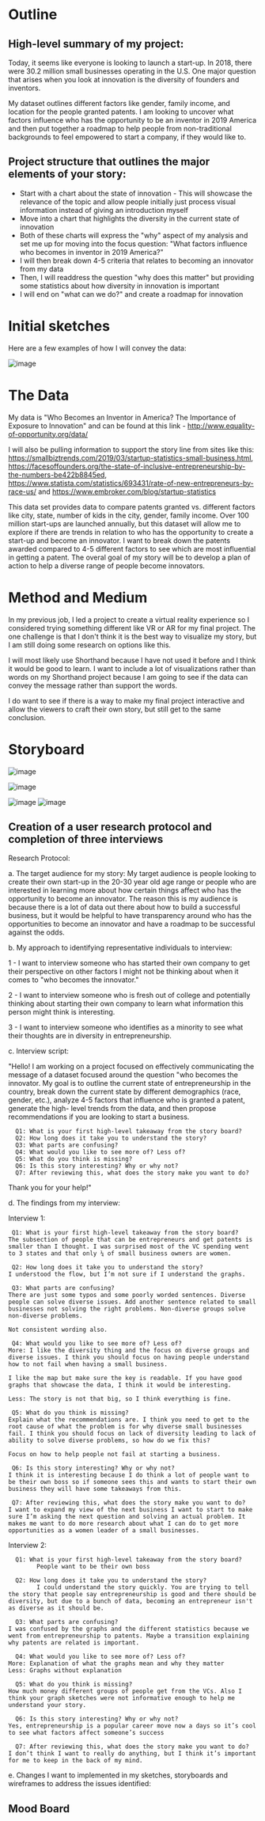 # Outline

## High-level summary of my project:

Today, it seems like everyone is looking to launch a start-up. In 2018, there were 30.2 million small businesses operating in the U.S. One major question that arises when you look at innovation is the diversity of founders and inventors. 

My dataset outlines different factors like gender, family income, and location for the people granted patents. I am looking to uncover what factors influence who has the opportunity to be an inventor in 2019 America and then put together a roadmap to help people from non-traditional backgrounds to feel empowered to start a company, if they would like to. 

## Project structure that outlines the major elements of your story:

- Start with a chart about the state of innovation - This will showcase the relevance of the topic and allow people initially just process visual information instead of giving an introduction myself
- Move into a chart that highlights the diversity in the current state of innovation
- Both of these charts will express the "why" aspect of my analysis and set me up for moving into the focus question: "What factors influence who becomes in inventor in 2019 America?"
- I will then break down 4-5 criteria that relates to becoming an innovator from my data
- Then, I will readdress the question "why does this matter" but providing some statistics about how diversity in innovation is important
- I will end on "what can we do?" and create a roadmap for innovation

# Initial sketches

Here are a few examples of how I will convey the data:

![image](https://user-images.githubusercontent.com/57044626/69016686-b40c9f00-096e-11ea-9695-8fa8718a581d.png)


# The Data

My data is "Who Becomes an Inventor in America? The Importance of Exposure to Innovation" and can be found at this link - http://www.equality-of-opportunity.org/data/

I will also be pulling information to support the story line from sites like this: https://smallbiztrends.com/2019/03/startup-statistics-small-business.html, https://facesoffounders.org/the-state-of-inclusive-entrepreneurship-by-the-numbers-be422b8845ed, https://www.statista.com/statistics/693431/rate-of-new-entrepreneurs-by-race-us/ and https://www.embroker.com/blog/startup-statistics

This data set provides data to compare patents granted vs. different factors like city, state, number of kids in the city, gender, family income. Over 100 million start-ups are launched annually, but this dataset will allow me to explore if there are trends in relation to who has the opportunity to create a start-up and become an innovator. I want to break down the patents awarded compared to 4-5 different factors to see which are most influential in getting a patent. The overal goal of my story will be to develop a plan of action to help a diverse range of people become innovators. 

# Method and Medium

In my previous job, I led a project to create a virtual reality experience so I considered trying something different like VR or AR for my final project. The one challenge is that I don't think it is the best way to visualize my story, but I am still doing some research on options like this. 

I will most likely use Shorthand because I have not used it before and I think it would be good to learn. I want to include a lot of visualizations rather than words on my Shorthand project because I am going to see if the data can convey the message rather than support the words. 

I do want to see if there is a way to make my final project interactive and allow the viewers to craft their own story, but still get to the same conclusion. 

# Storyboard

![image](https://user-images.githubusercontent.com/57044626/69504448-eed38180-0ef0-11ea-9a70-ebd33b33d140.png)

![image](https://user-images.githubusercontent.com/57044626/69504744-77532180-0ef3-11ea-92ce-37cf64fcd37d.png)

![image](https://user-images.githubusercontent.com/57044626/69504871-56d79700-0ef4-11ea-924d-1a2ff90f8661.png)
![image](https://user-images.githubusercontent.com/57044626/69504949-e715dc00-0ef4-11ea-8d1e-9dc08ead6c52.png)

## Creation of a user research protocol and completion of three interviews

Research Protocol:

a. The target audience for my story:
      My target audience is people looking to create their own start-up in the 20-30 year old age range or people who are interested in       learning more about how certain things affect who has the opportunity to become an innovator. The reason this is my audience is         because there is a lot of data out there about how to build a successful business, but it would be helpful to have transparency         around who has the opportunities to become an innovator and have a roadmap to be successful against the odds. 
      
b. My approach to identifying representative individuals to interview:

   1 - I want to interview someone who has started their own company to get their perspective on other factors I might not be thinking      about when it comes to "who becomes the innovator." 
   
   2 - I want to interview someone who is fresh out of college and potentially thinking about starting their own company to learn  what    information this person might think is interesting.

   3 - I want to interview someone who identifies as a minority to see what their thoughts are in diversity in entrepreneurship.
      
c. Interview script: 

   "Hello! I am working on a project focused on effectively communicating the message of a dataset focused around the question "who         becomes the innovator. My goal is to outline the current state of entrepreneurship in the country, break down the current state         by different demographics (race, gender, etc.), analyze 4-5 factors that influence who is granted a patent, generate the high-           level trends from the data, and then propose recommendations if you are looking to start a business. 
      
      Q1: What is your first high-level takeaway from the story board?
      Q2: How long does it take you to understand the story?
      Q3: What parts are confusing?
      Q4: What would you like to see more of? Less of?
      Q5: What do you think is missing?
      Q6: Is this story interesting? Why or why not? 
      Q7: After reviewing this, what does the story make you want to do?
      
   Thank you for your help!"

d. The findings from my interview:

   Interview 1:
   
     Q1: What is your first high-level takeaway from the story board?
	The subsection of people that can be entrepreneurs and get patents is smaller than I thought. I was surprised most of the VC spending went to 3 states and that only ¼ of small business owners are women. 

     Q2: How long does it take you to understand the story?
	I understood the flow, but I’m not sure if I understand the graphs. 

     Q3: What parts are confusing?
	There are just some typos and some poorly worded sentences. Diverse people can solve diverse issues. Add another sentence related to small businesses not solving the right problems. Non-diverse groups solve non-diverse problems. 

	Not consistent wording also.

     Q4: What would you like to see more of? Less of?
	More: I like the diversity thing and the focus on diverse groups and diverse issues. I think you should focus on having people understand how to not fail when having a small business. 

	I like the map but make sure the key is readable. If you have good graphs that showcase the data, I think it would be interesting. 

	Less: The story is not that big, so I think everything is fine. 

     Q5: What do you think is missing?
	Explain what the recommendations are. I think you need to get to the root cause of what the problem is for why diverse small businesses fail. I think you should focus on lack of diversity leading to lack of ability to solve diverse problems, so how do we fix this? 

	Focus on how to help people not fail at starting a business. 

     Q6: Is this story interesting? Why or why not? 
	I think it is interesting because I do think a lot of people want to be their own boss so if someone sees this and wants to start their own business they will have some takeaways from this. 

     Q7: After reviewing this, what does the story make you want to do?
	I want to expand my view of the next business I want to start to make sure I’m asking the next question and solving an actual problem. It makes me want to do more research about what I can do to get more opportunities as a women leader of a small businesses. 



   Interview 2:
   
      Q1: What is your first high-level takeaway from the story board?
            People want to be their own boss
      
      Q2: How long does it take you to understand the story?
            I could understand the story quickly. You are trying to tell the story that people say entrepreneurship is good and there should be diversity, but due to a bunch of data, becoming an entrepreneur isn't as diverse as it should be. 
      
      Q3: What parts are confusing?
	I was confused by the graphs and the different statistics because we went from entrepreneurship to patents. Maybe a transition explaining why patents are related is important. 
      
      Q4: What would you like to see more of? Less of?
	More: Explanation of what the graphs mean and why they matter
	Less: Graphs without explanation
      
      Q5: What do you think is missing?
	How much money different groups of people get from the VCs. Also I think your graph sketches were not informative enough to help me understand your story.
      
      Q6: Is this story interesting? Why or why not? 
	Yes, entrepreneurship is a popular career move now a days so it’s cool to see what factors affect someone’s success
      
      Q7: After reviewing this, what does the story make you want to do?
	I don’t think I want to really do anything, but I think it’s important for me to keep in the back of my mind. 
	


e. Changes I want to implemented in my sketches, storyboards and wireframes to address the issues identified: 

## Mood Board

